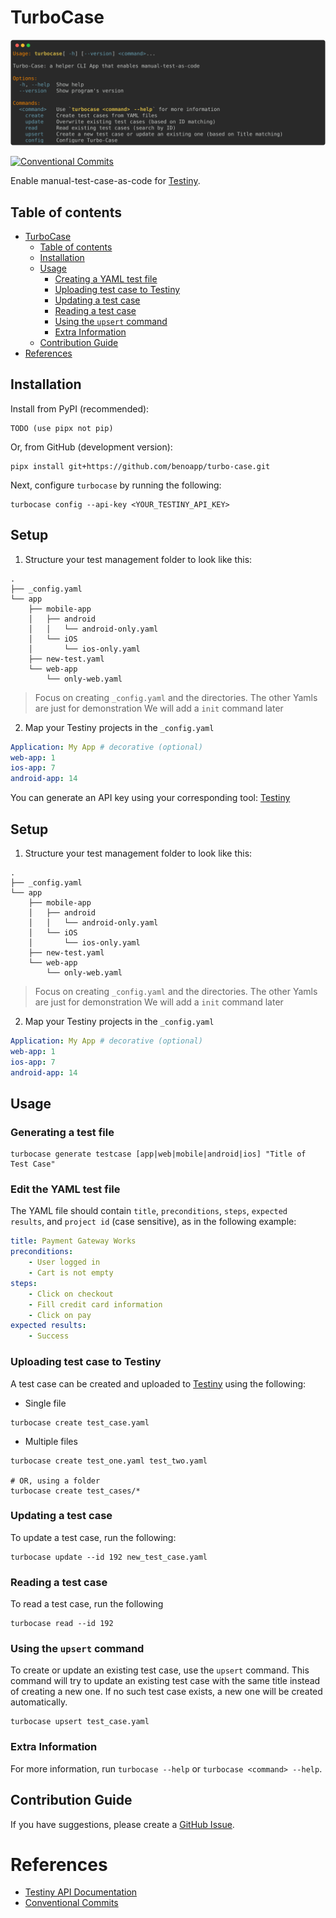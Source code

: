 # TurboCase

![turbocase-preview](assets/turbocase-preview.svg)

[![Conventional Commits](https://img.shields.io/badge/Conventional%20Commits-1.0.0-%23FE5196?logo=conventionalcommits&logoColor=white)](https://conventionalcommits.org)


Enable manual-test-case-as-code for [Testiny](https://www.testiny.io/).

## Table of contents
- [TurboCase](#turbocase)
  - [Table of contents](#table-of-contents)
  - [Installation](#installation)
  - [Usage](#usage)
    - [Creating a YAML test file](#creating-a-yaml-test-file)
    - [Uploading test case to Testiny](#uploading-test-case-to-testiny)
    - [Updating a test case](#updating-a-test-case)
    - [Reading a test case](#reading-a-test-case)
    - [Using the `upsert` command](#using-the-upsert-command)
    - [Extra Information](#extra-information)
  - [Contribution Guide](#contribution-guide)
- [References](#references)


## Installation

Install from PyPI (recommended):
```shell
TODO (use pipx not pip)
```

Or, from GitHub (development version):
```shell
pipx install git+https://github.com/benoapp/turbo-case.git
```

Next, configure `turbocase` by running the following:
```shell
turbocase config --api-key <YOUR_TESTINY_API_KEY>
```
## Setup

1. Structure your test management folder to look like this:
```shell
.
├── _config.yaml
└── app
    ├── mobile-app
    │   ├── android
    │   │   └── android-only.yaml
    │   └── iOS
    │       └── ios-only.yaml
    ├── new-test.yaml
    └── web-app
        └── only-web.yaml
```

> Focus on creating `_config.yaml` and the directories. The other Yamls are just for demonstration
> We will add a `init` command later

2. Map your Testiny projects in the `_config.yaml`
```yaml
Application: My App # decorative (optional)
web-app: 1
ios-app: 7
android-app: 14
```

You can generate an API key using your corresponding tool: [Testiny](https://app.testiny.io/settings/apikeys)
## Setup

1. Structure your test management folder to look like this:
```shell
.
├── _config.yaml
└── app
    ├── mobile-app
    │   ├── android
    │   │   └── android-only.yaml
    │   └── iOS
    │       └── ios-only.yaml
    ├── new-test.yaml
    └── web-app
        └── only-web.yaml
```

> Focus on creating `_config.yaml` and the directories. The other Yamls are just for demonstration
> We will add a `init` command later

2. Map your Testiny projects in the `_config.yaml`
```yaml
Application: My App # decorative (optional)
web-app: 1
ios-app: 7
android-app: 14
```

## Usage

### Generating a test file

```shell
turbocase generate testcase [app|web|mobile|android|ios] "Title of Test Case"
```

### Edit the YAML test file

The YAML file should contain `title`, `preconditions`, `steps`, `expected results`, and `project id` (case sensitive), as in the following example:

```yaml
title: Payment Gateway Works
preconditions:
    - User logged in
    - Cart is not empty
steps:
    - Click on checkout 
    - Fill credit card information
    - Click on pay
expected results:
    - Success
```

### Uploading test case to Testiny

A test case can be created and uploaded to [Testiny](https://www.testiny.io/) using the following:

* Single file

```shell
turbocase create test_case.yaml
```

* Multiple files

```shell
turbocase create test_one.yaml test_two.yaml

# OR, using a folder
turbocase create test_cases/*
```

### Updating a test case

To update a test case, run the following:
```shell
turbocase update --id 192 new_test_case.yaml
```

### Reading a test case

To read a test case, run the following
```shell
turbocase read --id 192
```

### Using the `upsert` command
To create or update an existing test case, use the `upsert` command. This command will try to update an existing test case with the same title instead of creating a new one. If no such test case exists, a new one will be created automatically.

```shell
turbocase upsert test_case.yaml
```

### Extra Information
For more information, run `turbocase --help` or `turbocase <command> --help`.

## Contribution Guide

If you have suggestions, please create a [GitHub Issue](https://github.com/benoapp/turbo-case/issues/new/choose).

# References

- [Testiny API Documentation](https://www.testiny.io/docs/rest-api/testiny-api/)
- [Conventional Commits](https://www.conventionalcommits.org/en/v1.0.0/)
